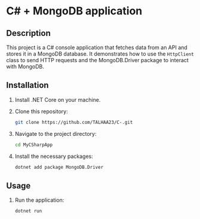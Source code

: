 # C# + MongoDB application

## Description

This project is a C# console application that fetches data from an API and stores it in a MongoDB database. It demonstrates how to use the `HttpClient` class to send HTTP requests and the MongoDB.Driver package to interact with MongoDB.

## Installation

1. Install .NET Core on your machine.

2. Clone this repository:

   ```bash
   git clone https://github.com/TALHAA23/C-.git
   ```

3. Navigate to the project directory:

   ```bash
   cd MyCSharpApp
   ```

4. Install the necessary packages:
   ```bash
   dotnet add package MongoDB.Driver
   ```

## Usage

1. Run the application:
   ```
   dotnet run
   ```
